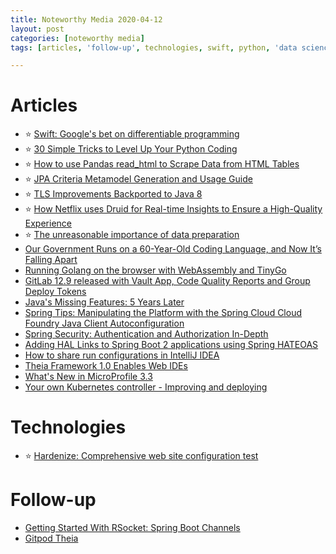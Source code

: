 ```yaml
---
title: Noteworthy Media 2020-04-12
layout: post
categories: [noteworthy media]
tags: [articles, 'follow-up', technologies, swift, python, 'data science', spring, panda, jpa, druid, cobol, gitlab, rest, intellij, kubernetes, rsocket]

---
```

# Articles
* :star: [Swift: Google's bet on differentiable programming](https://tryolabs.com/blog/2020/04/02/swift-googles-bet-on-differentiable-programming/)
* :star: [30 Simple Tricks to Level Up Your Python Coding](https://medium.com/better-programming/30-simple-tricks-to-level-up-your-python-coding-5b625c15b79a)
* :star: [How to use Pandas read_html to Scrape Data from HTML Tables](https://www.marsja.se/how-to-use-pandas-read_html-to-scrape-data-from-html-tables)
* :star: [JPA Criteria Metamodel Generation and Usage Guide](https://vladmihalcea.com/jpa-criteria-metamodel/)
* :star: [TLS Improvements Backported to Java 8](https://www.infoq.com/news/2020/04/tls-alpn-java8/)
* :star: [How Netflix uses Druid for Real-time Insights to Ensure a High-Quality Experience](https://netflixtechblog.com/how-netflix-uses-druid-for-real-time-insights-to-ensure-a-high-quality-experience-19e1e8568d06)
* :star: [The unreasonable importance of data preparation](https://www.oreilly.com/radar/the-unreasonable-importance-of-data-preparation/)
* [Our Government Runs on a 60-Year-Old Coding Language, and Now It’s Falling Apart](https://onezero.medium.com/our-government-runs-on-a-60-year-old-coding-language-and-now-its-falling-apart-61ec0bc8e121)
* [Running Golang on the browser with WebAssembly and TinyGo](https://marianogappa.github.io/software/2020/04/01/webassembly-tinygo-cheesse)
* [GitLab 12.9 released with Vault App, Code Quality Reports and Group Deploy Tokens](https://about.gitlab.com/releases/2020/03/22/gitlab-12-9-released/)
* [Java's Missing Features: 5 Years Later](https://www.infoq.com/articles/java-missing-features-5years/)
* [Spring Tips: Manipulating the Platform with the Spring Cloud Cloud Foundry Java Client Autoconfiguration](https://spring.io/blog/2020/04/01/spring-tips-manipulating-the-platform-with-the-spring-cloud-cloud-foundry-java-client-autoconfiguration)
* [Spring Security: Authentication and Authorization In-Depth](https://www.marcobehler.com/guides/spring-security)
* [Adding HAL Links to Spring Boot 2 applications using Spring HATEOAS](https://tech.asimio.net/2020/04/06/Adding-HAL-Hypermedia-to-Spring-Boot-2-applications-using-Spring-HATEOAS.html)
* [How to share run configurations in IntelliJ IDEA](https://www.vojtechruzicka.com/idea-sharing-run-configurations/)
* [Theia Framework 1.0 Enables Web IDEs](https://www.infoq.com/news/2020/04/theia-enables-web-ides/)
* [What's New in MicroProfile 3.3](https://www.infoq.com/news/2020/03/whats-new-in-microprofile-3-3/)
* [Your own Kubernetes controller - Improving and deploying](https://blog.frankel.ch/your-own-kubernetes-controller/3/)

# Technologies
* :star: [Hardenize: Comprehensive web site configuration test](https://www.hardenize.com/)

# Follow-up
* [Getting Started With RSocket: Spring Boot Channels](https://spring.io/blog/2020/04/06/getting-started-with-rsocket-spring-boot-channels)
* [Gitpod Theia](https://gitpod.io/#https://github.com/eclipse-theia/theia)
